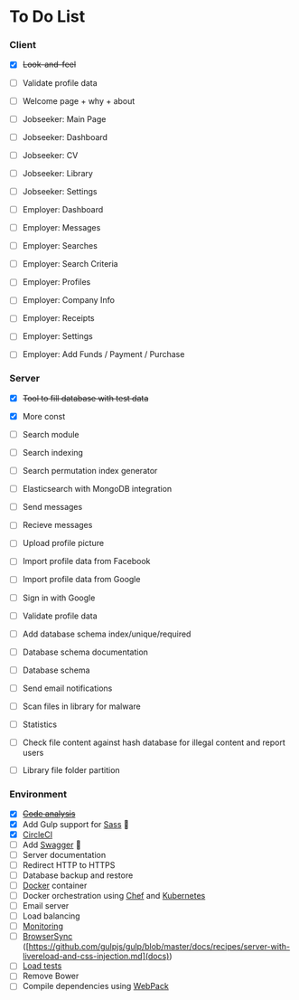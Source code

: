 # To Do List


### Client
- [X] ~~Look-and-feel~~
- [ ] Validate profile data
- [ ] Welcome page + why + about
- [ ] Jobseeker: Main Page
- [ ] Jobseeker: Dashboard
- [ ] Jobseeker: CV
- [ ] Jobseeker: Library
- [ ] Jobseeker: Settings
- [ ] Employer: Dashboard
- [ ] Employer: Messages
- [ ] Employer: Searches
- [ ] Employer: Search Criteria
- [ ] Employer: Profiles
- [ ] Employer: Company Info
- [ ] Employer: Receipts
- [ ] Employer: Settings
- [ ] Employer: Add Funds / Payment / Purchase


### Server
- [X] ~~Tool to fill database with test data~~
- [X] More const
- [ ] Search module
- [ ] Search indexing
- [ ] Search permutation index generator
- [ ] Elasticsearch with MongoDB integration
- [ ] Send messages
- [ ] Recieve messages
- [ ] Upload profile picture
- [ ] Import profile data from Facebook
- [ ] Import profile data from Google
- [ ] Sign in with Google
- [ ] Validate profile data
- [ ] Add database schema index/unique/required
- [ ] Database schema documentation
- [ ] Database schema
- [ ] Send email notifications
- [ ] Scan files in library for malware
- [ ] Statistics
- [ ] Check file content against hash database for illegal content and report users
- [ ] Library file folder partition


### Environment
- [X] ~~[Code analysis](https://codeclimate.com/github/Axodoss/Ceramic)~~
- [X] Add Gulp support for [Sass](http://sass-lang.com/) &#x1F53A;
- [X] [CircleCI](https://circleci.com/)
- [ ] Add [Swagger](https://github.com/swagger-api/swagger-node) &#x1F53A;
- [ ] Server documentation
- [ ] Redirect HTTP to HTTPS
- [ ] Database backup and restore
- [ ] [Docker](https://www.docker.com/) container
- [ ] Docker orchestration using [Chef](https://www.chef.io/) and [Kubernetes](http://kubernetes.io/)
- [ ] Email server
- [ ] Load balancing
- [ ] [Monitoring](https://www.pingdom.com/?utm_source=adroll&utm_medium=web&utm_campaign=static)
- [ ] [BrowserSync](https://www.browsersync.io/) ([https://github.com/gulpjs/gulp/blob/master/docs/recipes/server-with-livereload-and-css-injection.md](docs))
- [ ] [Load tests](http://gatling.io/#/)
- [ ] Remove Bower
- [ ] Compile dependencies using [WebPack](https://webpack.github.io/)
